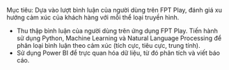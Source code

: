 Mục tiêu: Dựa vào lượt bình luận của người dùng trên FPT Play, đánh giá xu hướng cảm xúc của khách hàng với mỗi thể loại truyền hình. 

- Thu thập bình luận của người dùng trên ứng dụng FPT Play. Tiến hành sử dụng Python, Machine Learning và Natural Language Processing để phân loại bình luận theo cảm xúc (tích cực, tiêu cực, trung tính).
- Sử dụng Power BI để trực quan hóa dữ liệu, từ đó phân tích và viết báo cáo.
